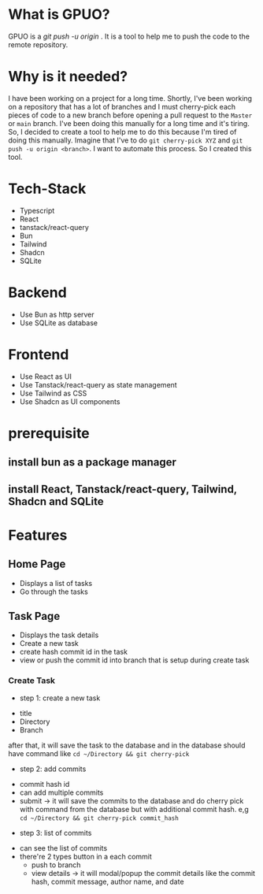 # What is GPUO?

GPUO is a _git push -u origin <branch>_. It is a tool to help me to push the code to the remote repository.

# Why is it needed?

I have been working on a project for a long time. Shortly, I've been working on a repository that has a lot of branches and I must cherry-pick each pieces of code to a new branch before opening a pull request to the `Master` or `main` branch. I've been doing this manually for a long time and it's tiring. So, I decided to create a tool to help me to do this because I'm tired of doing this manually. Imagine that I've to do `git cherry-pick XYZ` and `git push -u origin <branch>`. I want to automate this process. So I created this tool.

# Tech-Stack

* Typescript
* React
* tanstack/react-query
* Bun
* Tailwind
* Shadcn
* SQLite

# Backend

* Use Bun as http server
* Use SQLite as database

# Frontend

* Use React as UI
* Use Tanstack/react-query as state management
* Use Tailwind as CSS
* Use Shadcn as UI components

# prerequisite

## install bun as a package manager
## install React, Tanstack/react-query, Tailwind, Shadcn and SQLite


# Features

## Home Page
- Displays a list of tasks
- Go through the tasks

## Task Page
- Displays the task details
- Create a new task
- create hash commit id in the task
- view or push the commit id into branch that is setup during create task

### Create Task

* step 1: create a new task
- title
- Directory
- Branch

after that, it will save the task to the database and in the database should have command like `cd ~/Directory && git cherry-pick `

* step 2: add commits
- commit hash id
- can add multiple commits
- submit -> it will save the commits to the database and do cherry pick with command from the database but with additional commit hash. e,g `cd ~/Directory && git cherry-pick commit_hash`

* step 3: list of commits
- can see the list of commits
- there're 2 types button in a each commit
  - push to branch
  - view details -> it will modal/popup the commit details like the commit hash, commit message, author name, and date





